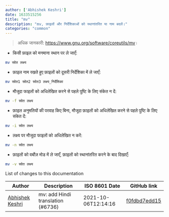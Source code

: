 ```yaml
---
author: ['Abhishek Keshri']
date: 1633515256
title: "mv"
description: "mv, फ़ाइलों और निर्देशिकाओं को स्थानांतरित या नाम बदलें।"
categories: "common"
---
```

> अधिक जानकारी: <https://www.gnu.org/software/coreutils/mv>।

- किसी फ़ाइल को मनमाना स्थान पर ले जाएँ:

```bash
mv स्रोत लक्ष्य
```

- फ़ाइल नाम रखते हुए फ़ाइलों को दूसरी निर्देशिका में ले जाएँ:

```bash
mv स्रोत1 स्रोत2 स्रोत3 लक्ष्य_निर्देशिका
```

- मौजूदा फाइलों को अधिलेखित करने से पहले पुष्टि के लिए संकेत न दें:

```bash
mv -f स्रोत लक्ष्य
```

- फ़ाइल अनुमतियों की परवाह किए बिना, मौजूदा फ़ाइलों को अधिलेखित करने से पहले पुष्टि के लिए संकेत दें:

```bash
mv -i स्रोत लक्ष्य
```

- लक्ष्य पर मौजूदा फाइलों को अधिलेखित न करें:

```bash
mv -n स्रोत लक्ष्य
```

- फ़ाइलों को वर्बोज़ मोड में ले जाएँ, फ़ाइलों को स्थानांतरित करने के बाद दिखाएँ:

```bash
mv -v स्रोत लक्ष्य
```
List of changes to this documentation


Author | Description | ISO 8601 Date | GitHub link
------|-----|-----|-----
[Abhishek Keshri](mailto:keshri.abhishek63@gmail.com) | mv: add Hindi translation (#6736) | 2021-10-06T12:14:16 | [f0fdbd7edd15](https://github.com/tldr-pages/tldr/commit/f0fdbd7edd157115434a4f032d20a404808c1f91)


